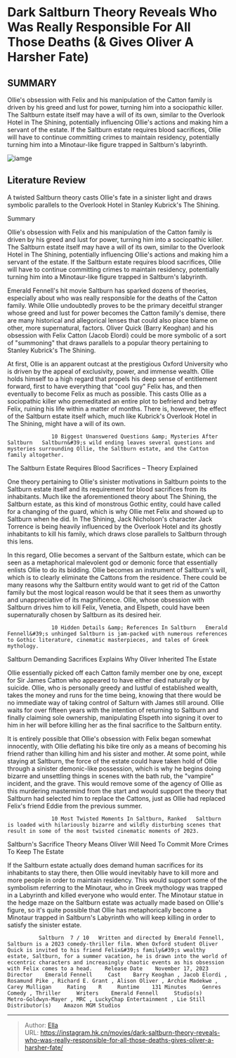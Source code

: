 # Dark Saltburn Theory Reveals Who Was Really Responsible For All Those Deaths (&amp; Gives Oliver A Harsher Fate)


## SUMMARY 



  Ollie&#39;s obsession with Felix and his manipulation of the Catton family is driven by his greed and lust for power, turning him into a sociopathic killer.   The Saltburn estate itself may have a will of its own, similar to the Overlook Hotel in The Shining, potentially influencing Ollie&#39;s actions and making him a servant of the estate.   If the Saltburn estate requires blood sacrifices, Ollie will have to continue committing crimes to maintain residency, potentially turning him into a Minotaur-like figure trapped in Saltburn&#39;s labyrinth.  

![iamge](https://static1.srcdn.com/wordpress/wp-content/uploads/2024/01/saltburn-movie-theory-estate-killer-sacrifices-oliver-fate-worse.jpg)

## Literature Review

A twisted Saltburn theory casts Ollie&#39;s fate in a sinister light and draws symbolic parallels to the Overlook Hotel in Stanley Kubrick&#39;s The Shining.





Summary

  Ollie&#39;s obsession with Felix and his manipulation of the Catton family is driven by his greed and lust for power, turning him into a sociopathic killer.   The Saltburn estate itself may have a will of its own, similar to the Overlook Hotel in The Shining, potentially influencing Ollie&#39;s actions and making him a servant of the estate.   If the Saltburn estate requires blood sacrifices, Ollie will have to continue committing crimes to maintain residency, potentially turning him into a Minotaur-like figure trapped in Saltburn&#39;s labyrinth.  







Emerald Fennell&#39;s hit movie Saltburn has sparked dozens of theories, especially about who was really responsible for the deaths of the Catton family. While Ollie undoubtedly proves to be the primary deceitful stranger whose greed and lust for power becomes the Catton family&#39;s demise, there are many historical and allegorical lenses that could also place blame on other, more supernatural, factors. Oliver Quick (Barry Keoghan) and his obsession with Felix Catton (Jacob Elordi) could be more symbolic of a sort of &#34;summoning&#34; that draws parallels to a popular theory pertaining to Stanley Kubrick&#39;s The Shining.

At first, Ollie is an apparent outcast at the prestigious Oxford University who is driven by the appeal of exclusivity, power, and immense wealth. Ollie holds himself to a high regard that propels his deep sense of entitlement forward, first to have everything that &#34;cool guy&#34; Felix has, and then eventually to become Felix as much as possible. This casts Ollie as a sociopathic killer who premeditated an entire plot to befriend and betray Felix, ruining his life within a matter of months. There is, however, the effect of the Saltburn estate itself which, much like Kubrick&#39;s Overlook Hotel in The Shining, might have a will of its own.




                  10 Biggest Unanswered Questions &amp; Mysteries After Saltburn   Saltburn&#39;s wild ending leaves several questions and mysteries surrounding Ollie, the Saltburn estate, and the Catton family altogether.   


 The Saltburn Estate Requires Blood Sacrifices – Theory Explained 
          

One theory pertaining to Ollie&#39;s sinister motivations in Saltburn points to the Saltburn estate itself and its requirement for blood sacrifices from its inhabitants. Much like the aforementioned theory about The Shining, the Saltburn estate, as this kind of monstrous Gothic entity, could have called for a changing of the guard, which is why Ollie met Felix and showed up to Saltburn when he did. In The Shining, Jack Nicholson&#39;s character Jack Torrence is being heavily influenced by the Overlook Hotel and its ghostly inhabitants to kill his family, which draws close parallels to Saltburn through this lens.




In this regard, Ollie becomes a servant of the Saltburn estate, which can be seen as a metaphorical malevolent god or demonic force that essentially enlists Ollie to do its bidding. Ollie becomes an instrument of Saltburn&#39;s will, which is to clearly eliminate the Cattons from the residence. There could be many reasons why the Saltburn entity would want to get rid of the Catton family but the most logical reason would be that it sees them as unworthy and unappreciative of its magnificence. Ollie, whose obsession with Saltburn drives him to kill Felix, Venetia, and Elspeth, could have been supernaturally chosen by Saltburn as its desired heir.

                  10 Hidden Details &amp; References In Saltburn   Emerald Fennell&#39;s unhinged Saltburn is jam-packed with numerous references to Gothic literature, cinematic masterpieces, and tales of Greek mythology.   



 Saltburn Demanding Sacrifices Explains Why Oliver Inherited The Estate 
          




Ollie essentially picked off each Catton family member one by one, except for Sir James Catton who appeared to have either died naturally or by suicide. Ollie, who is personally greedy and lustful of established wealth, takes the money and runs for the time being, knowing that there would be no immediate way of taking control of Salturn with James still around. Ollie waits for over fifteen years with the intention of returning to Saltburn and finally claiming sole ownership, manipulating Elspeth into signing it over to him in her will before killing her as the final sacrifice to the Saltburn entity.

It is entirely possible that Ollie&#39;s obsession with Felix began somewhat innocently, with Ollie deflating his bike tire only as a means of becoming his friend rather than killing him and his sister and mother. At some point, while staying at Saltburn, the force of the estate could have taken hold of Ollie through a sinister demonic-like possession, which is why he begins doing bizarre and unsettling things in scenes with the bath rub, the &#34;vampire&#34; incident, and the grave. This would remove some of the agency of Ollie as this murdering mastermind from the start and would support the theory that Saltburn had selected him to replace the Cattons, just as Ollie had replaced Felix&#39;s friend Eddie from the previous summer.




                  10 Most Twisted Moments In Saltburn, Ranked   Saltburn is loaded with hilariously bizarre and wildly disturbing scenes that result in some of the most twisted cinematic moments of 2023.   



 Saltburn&#39;s Sacrifice Theory Means Oliver Will Need To Commit More Crimes To Keep The Estate 
         

If the Saltburn estate actually does demand human sacrifices for its inhabitants to stay there, then Ollie would inevitably have to kill more and more people in order to maintain residency. This would support some of the symbolism referring to the Minotaur, who in Greek mythology was trapped in a Labyrinth and killed everyone who would enter. The Minotaur statue in the hedge maze on the Saltburn estate was actually made based on Ollie&#39;s figure, so it&#39;s quite possible that Ollie has metaphorically become a Minotaur trapped in Saltburn&#39;s Labyrinth who will keep killing in order to satisfy the sinister estate.




              Saltburn  7 / 10   Written and directed by Emerald Fennell, Saltburn is a 2023 comedy-thriller film. When Oxford student Oliver Quick is invited to his friend Felix&#39;s family&#39;s wealthy estate, Saltburn, for a summer vacation, he is drawn into the world of eccentric characters and increasingly chaotic events as his obsession with Felix comes to a head.    Release Date    November 17, 2023     Director    Emerald Fennell     Cast    Barry Keoghan , Jacob Elordi , Rosamund Pike , Richard E. Grant , Alison Oliver , Archie Madekwe , Carey Mulligan     Rating    R     Runtime    131 Minutes     Genres    Comedy , Thriller     Writers    Emerald Fennell     Studio(s)    Metro-Goldwyn-Mayer , MRC , LuckyChap Entertainment , Lie Still     Distributor(s)    Amazon MGM Studios      


---

> Author: [Ella](https://instagram.hk.cn/)  
> URL: https://instagram.hk.cn/movies/dark-saltburn-theory-reveals-who-was-really-responsible-for-all-those-deaths-gives-oliver-a-harsher-fate/  

